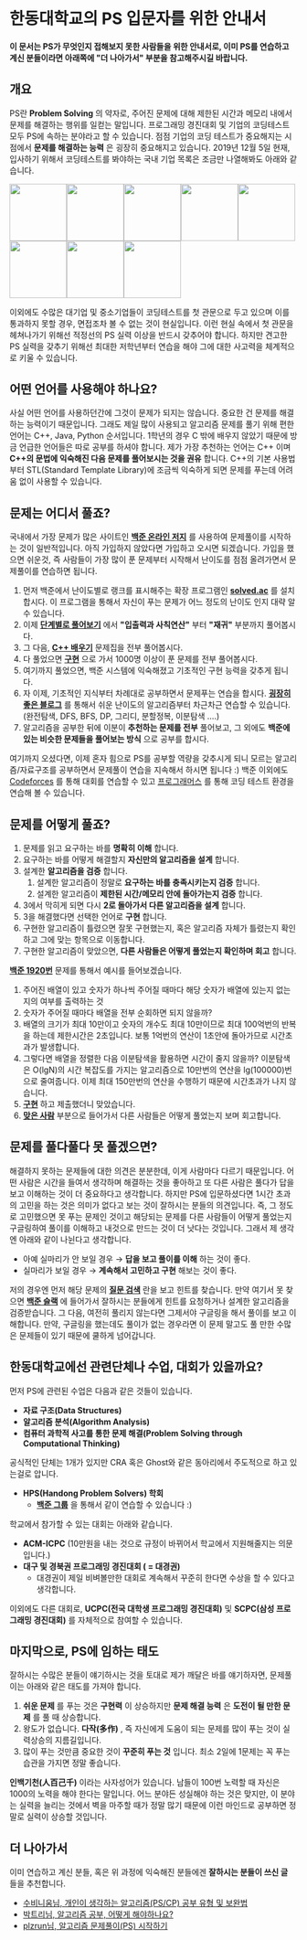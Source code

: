 # 한동대학교의 PS 입문자를 위한 안내서

#### 이 문서는 PS가 무엇인지 접해보지 못한 사람들을 위한 안내서로, 이미 PS를 연습하고 계신 분들이라면 아래쪽에 "더 나아가서" 부분을 참고해주시길 바랍니다.

## 개요

PS란 **Problem Solving** 의 약자로, 주어진 문제에 대해 제한된 시간과 메모리 내에서 문제를 해결하는 행위를 일컫는 말입니다. 프로그래밍 경진대회 및 기업의 코딩테스트 모두 PS에 속하는 분야라고 할 수 있습니다. 점점 기업의 코딩 테스트가 중요해지는 시점에서 **문제를 해결하는 능력** 은 굉장히 중요해지고 있습니다. 2019년 12월 5일 현재, 입사하기 위해서 코딩테스트를 봐야하는 국내 기업 목록은 조금만 나열해봐도 아래와 같습니다.



<img src="./삼성전자.png" height="100px"><img src="./삼성sds.jpg" height="100px"><img src="./카카오.jpeg" height="100px"><img src="./라인.png" height="100px"><img src="./우아한형제들.png" height="100px"><img src="./SK hynix.png" height="100px"><img src="./lg cns.jpg" height="100px"><img src="./네이버.jpg" height="100px">



이외에도 수많은 대기업 및 중소기업들이 코딩테스트를 첫 관문으로 두고 있으며 이를 통과하지 못할 경우, 면접조차 볼 수 없는 것이 현실입니다. 이런 현실 속에서 첫 관문을 헤쳐나가기 위해선 적정선의 PS 실력 이상을 반드시 갖추어야 합니다. 하지만 견고한 PS 실력을 갖추기 위해선 최대한 저학년부터 연습을 해야 그에 대한 사고력을 체계적으로 키울 수 있습니다.



## 어떤 언어를 사용해야 하나요?

사실 어떤 언어를 사용하던간에 그것이 문제가 되지는 않습니다. 중요한 건 문제를 해결하는 능력이기 때문입니다. 그래도 제일 많이 사용되고 알고리즘 문제를 풀기 위해 편한 언어는 C++, Java, Python 순서입니다. 1학년의 경우 C 밖에 배우지 않았기 때문에 방금 언급한 언어들은 따로 공부를 하셔야 합니다. 제가 가장 추천하는 언어는 C++ 이며 **C++의 문법에 익숙해진 다음 문제를 풀어보시는 것을 권유** 합니다. C++의 기본 사용법부터 STL(Standard Template Library)에 조금씩 익숙하게 되면 문제를 푸는데 어려움 없이 사용할 수 있습니다.



## 문제는 어디서 풀죠?

국내에서 가장 문제가 많은 사이트인 [**백준 온라인 저지**](https://acmicpc.net) 를 사용하여 문제풀이를 시작하는 것이 일반적입니다. 아직 가입하지 않았다면 가입하고 오시면 되겠습니다. 가입을 했으면 쉬운것, 즉 사람들이 가장 많이 푼 문제부터 시작해서 난이도를 점점 올려가면서 문제풀이를 연습하면 됩니다.

1. 먼저 백준에서 난이도별로 랭크를 표시해주는 확장 프로그램인 [**solved.ac**](https://solved.ac/) 를 설치합시다. 이 프로그램을 통해서 자신이 푸는 문제가 어느 정도의 난이도 인지 대략 알 수 있습니다.
2. 이제 [**단계별로 풀어보기**](https://www.acmicpc.net/step) 에서 **"입출력과 사칙연산"** 부터 **"재귀"** 부분까지 풀어봅시다.
3. 그 다음, [**C++ 배우기**](https://www.acmicpc.net/workbook/view/566) 문제집을 전부 풀어봅시다.
4. 다 풀었으면 [**구현**](https://www.acmicpc.net/problem/tag/구현) 으로 가서 1000명 이상이 푼 문제를 전부 풀어봅시다.
5. 여기까지 풀었으면, 백준 시스템에 익숙해졌고 기초적인 구현 능력을 갖추게 됩니다.
6. 자 이제, 기초적인 지식부터 차례대로 공부하면서 문제푸는 연습을 합시다. [**굉장히 좋은 블로그**](https://blog.naver.com/PostView.nhn?blogId=kks227&logNo=220769859177&categoryNo=299&parentCategoryNo=0&viewDate=&currentPage=13&postListTopCurrentPage=&from=postList&userTopListOpen=true&userTopListCount=5&userTopListManageOpen=false&userTopListCurrentPage=13) 를 통해서 쉬운 난이도의 알고리즘부터 차근차근 연습할 수 있습니다. (완전탐색, DFS, BFS, DP, 그리디, 분할정복, 이분탐색 ….)
7. 알고리즘을 공부한 뒤에 이분이 **추천하는 문제를 전부** 풀어보고, 그 외에도 **백준에 있는 비슷한 문제들을 풀어보는 방식** 으로 공부를 합시다.

여기까지 오셨다면, 이제 혼자 힘으로 PS를 공부할 역량을 갖추시게 되니 모르는 알고리즘/자료구조를 공부하면서 문제풀이 연습을 지속해서 하시면 됩니다 :) 백준 이외에도 [Codeforces](https://codeforces.com/) 를 통해 대회를 연습할 수 있고 [프로그래머스](https://programmers.co.kr/) 를 통해 코딩 테스트 환경을 연습해 볼 수 있습니다.



## 문제를 어떻게 풀죠?

1. 문제를 읽고 요구하는 바를 **명확히 이해** 합니다.
2. 요구하는 바를 어떻게 해결할지 **자신만의 알고리즘을 설계** 합니다.
3. 설계한 **알고리즘을 검증** 합니다.
   1. 설계한 알고리즘이 정말로 **요구하는 바를 충족시키는지 검증** 합니다.
   2. 설계한 알고리즘이 **제한된 시간/메모리 안에 돌아가는지 검증** 합니다.
4. 3에서 막히게 되면 다시 **2로 돌아가서 다른 알고리즘을 설계** 합니다.
5. 3을 해결했다면 선택한 언어로 **구현** 합니다.
6. 구현한 알고리즘이 틀렸으면 잘못 구현했는지, 혹은 알고리즘 자체가 틀렸는지 확인하고 그에 맞는 항목으로 이동합니다.
7. 구현한 알고리즘이 맞았으면, **다른 사람들은 어떻게 풀었는지 확인하며 회고** 합니다.

[**백준 1920번**](https://www.acmicpc.net/problem/1920) 문제를 통해서 예시를 들어보겠습니다.

1. 주어진 배열이 있고 숫자가 하나씩 주어질 때마다 해당 숫자가 배열에 있는지 없는지의 여부를 출력하는 것
2. 숫자가 주어질 때마다 배열을 전부 순회하면 되지 않을까?
3. 배열의 크기가 최대 10만이고 숫자의 개수도 최대 10만이므로 최대 100억번의 반복을 하는데 제한시간은 2초입니다. 보통 1억번의 연산이 1초안에 돌아가므로 시간초과가 발생합니다.
4. 그렇다면 배열을 정렬한 다음 이분탐색을 활용하면 시간이 줄지 않을까? 이분탐색은 O(lgN)의 시간 복잡도를 가지는 알고리즘으로 10만번의 연산을 lg(100000)번으로 줄여줍니다. 이제 최대 150만번의 연산을 수행하기 때문에 시간초과가 나지 않습니다.
5. [**구현**](https://www.acmicpc.net/source/9063095) 하고 제출했더니 맞았습니다.
6. [**맞은 사람**](https://www.acmicpc.net/problem/status/1920) 부분으로 들어가서 다른 사람들은 어떻게 풀었는지 보며 회고합니다.



## 문제를 풀다풀다 못 풀겠으면?

해결하지 못하는 문제들에 대한 의견은 분분한데, 이게 사람마다 다르기 때문입니다. 어떤 사람은 시간을 들여서 생각하며 해결하는 것을 좋아하고 또 다른 사람은 풀다가 답을 보고 이해하는 것이 더 중요하다고 생각합니다. 하지만 PS에 입문하셨다면 1시간 초과의 고민을 하는 것은 의미가 없다고 보는 것이 잘하시는 분들의 의견입니다. 즉, 그 정도로 고민했으면 못 푸는 문제인 것이고 해당되는 문제를 다른 사람들이 어떻게 풀었는지 구글링하여 풀이를 이해하고 내것으로 만드는 것이 더 낫다는 것입니다. 그래서 제 생각엔 아래와 같이 나뉜다고 생각합니다.

* 아예 실마리가 안 보일 경우 → **답을 보고 풀이를 이해** 하는 것이 좋다.
* 실마리가 보일 경우 → **계속해서 고민하고 구현** 해보는 것이 좋다.

저의 경우엔 먼저 해당 문제의 [**질문 검색**](https://www.acmicpc.net/board/search/all/problem/1920) 란을 보고 힌트를 찾습니다. 만약 여기서 못 찾으면 [**백준 슬랙**](https://www.acmicpc.net/slack) 에 들어가서 잘하시는 분들에게 힌트를 요청하거나 설계한 알고리즘을 검증받습니다. 그 다음, 여전히 풀리지 않는다면 그제서야 구글링을 해서 풀이를 보고 이해합니다. 만약, 구글링을 했는데도 풀이가 없는 경우라면 이 문제 말고도 풀 만한 수많은 문제들이 있기 때문에 쿨하게 넘어갑니다.



## 한동대학교에선 관련단체나 수업, 대회가 있을까요?

먼저 PS에 관련된 수업은 다음과 같은 것들이 있습니다.

* **자료 구조(Data Structures)**
* **알고리즘 분석(Algorithm Analysis)**
* **컴퓨터 과학적 사고를 통한 문제 해결(Problem Solving through Computational Thinking)**

공식적인 단체는 1개가 있지만 CRA 혹은 Ghost와 같은 동아리에서 주도적으로 하고 있는걸로 압니다.

* **HPS(Handong Problem Solvers) 학회**
  * [**백준 그룹**](https://www.acmicpc.net/group/practice/5597) 을 통해서 같이 연습할 수 있습니다 :)

학교에서 참가할 수 있는 대회는 아래와 같습니다.

* **ACM-ICPC** (10만원을 내는 것으로 규정이 바뀌어서 학교에서 지원해줄지는 의문입니다.)
* **대구 및 경북권 프로그래밍 경진대회 ( = 대경권)**
  * 대경권이 제일 비벼볼만한 대회로 계속해서 꾸준히 한다면 수상을 할 수 있다고 생각합니다.

이외에도 다른 대회로, **UCPC(전국 대학생 프로그래밍 경진대회)** 및 **SCPC(삼성 프로그래밍 경진대회)** 를 자체적으로 참여할 수 있습니다.



## 마지막으로, PS에 임하는 태도

잘하시는 수많은 분들이 얘기하시는 것을 토대로 제가 깨달은 바를 얘기하자면, 문제풀이는 아래와 같은 태도를 가져야 합니다.

1. **쉬운 문제** 를 푸는 것은 **구현력** 이 상승하지만 **문제 해결 능력** 은 **도전이 될 만한 문제** 를 풀 때 상승합니다.
2. 왕도가 없습니다. **다작(多作)** , 즉 자신에게 도움이 되는 문제를 많이 푸는 것이 실력상승의 지름길입니다.
3. 많이 푸는 것만큼 중요한 것이 **꾸준히 푸는 것** 입니다. 최소 2일에 1문제는 꼭 푸는 습관을 가지면 정말 좋습니다.

**인백기천(人百己千)** 이라는 사자성어가 있습니다. 남들이 100번 노력할 때 자신은 1000의 노력을 해야 한다는 말입니다. 어느 분야든 성실해야 하는 것은 맞지만, 이 분야는 실력을 늘리는 것에서 벽을 마주할 때가 정말 많기 때문에 이런 마인드로 공부하면 정말로 실력이 상승할 것입니다.



## 더 나아가서

이미 연습하고 계신 분들, 혹은 위 과정에 익숙해진 분들에겐 **잘하시는 분들이 쓰신 글** 들을 추천합니다.

* [수비니움님, 개인이 생각하는 알고리즘(PS/CP) 공부 유형 및 보완법](https://subinium.github.io/PS-Study-Types-and-Complements/)
* [박트리님, 알고리즘 공부, 어떻게 해야하나요?](https://baactree.tistory.com/52)
* [plzrun님, 알고리즘 문제풀이(PS) 시작하기](https://plzrun.tistory.com/entry/알고리즘-문제풀이PS-시작하기)